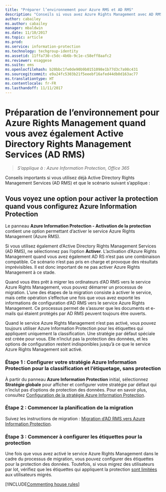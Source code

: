 ```yaml
---
title: "Préparer l’environnement pour Azure RMS et AD RMS"
description: "Conseils si vous avez Azure Rights Management avec AD RMS déployé."
author: cabailey
ms.author: cabailey
manager: mbaldwin
ms.date: 11/10/2017
ms.topic: article
ms.prod: 
ms.service: information-protection
ms.technology: techgroup-identity
ms.assetid: 11ffa730-c5dc-4b6b-9c1e-c58eff8aafc2
ms.reviewer: esaggese
ms.suite: ems
ms.openlocfilehash: b20bbc1fe0de90b9b0151098e1b77d3c7a98c431
ms.sourcegitcommit: e9a24fc5303b21f5eeebf16afed44db0d163ac77
ms.translationtype: HT
ms.contentlocale: fr-FR
ms.lasthandoff: 11/11/2017
---
```

# <a name="preparing-the-environment-for-azure-rights-management-when-you-also-have-active-directory-rights-management-services-ad-rms"></a>Préparation de l’environnement pour Azure Rights Management quand vous avez également Active Directory Rights Management Services (AD RMS)

>*S’applique à : Azure Information Protection, Office 365*

Conseils importants si vous utilisez déjà Active Directory Rights Management Services (AD RMS) et que le scénario suivant s’applique :

## <a name="you-see-an-option-to-activate-protection-when-you-configure-azure-information-protection"></a>Vous voyez une option pour activer la protection quand vous configurez Azure Information Protection

Le panneau **Azure Information Protection - Activation de la protection** contient une option permettant d’activer le service Azure Rights Management (Azure RMS). 

Si vous utilisez également d’Active Directory Rights Management Services (AD RMS), ne sélectionnez pas l’option **Activer**. L’activation d’Azure Rights Management quand vous avez également AD RS n’est pas une combinaison compatible. Ce scénario n’est pas pris en charge et provoque des résultats imprévisibles. Il est donc important de ne pas activer Azure Rights Management à ce stade. 

Quand vous êtes prêt à migrer les ordinateurs d’AD RMS vers le service Azure Rights Management, vous pouvez démarrer un processus de migration. L’une des étapes de la migration consiste à activer le service, mais cette opération s’effectue une fois que vous avez exporté les informations de configuration d’AD RMS vers le service Azure Rights Management. Ce processus permet de s’assurer que les documents et e-mails qui étaient protégés par AD RMS peuvent toujours être ouverts.

Quand le service Azure Rights Management n’est pas activé, vous pouvez toujours utiliser Azure Information Protection pour les étiquettes qui appliquent uniquement la classification. Une stratégie par défaut spéciale est créée pour vous. Elle n’inclut pas la protection des données, et les options de configuration restent indisponibles jusqu’à ce que le service Azure Rights Management soit activé.

### <a name="step-1-configure-your-azure-information-protection-policy-for-classification-and-labeling---without-protection"></a>Étape 1 : Configurer votre stratégie Azure Information Protection pour la classification et l’étiquetage, sans protection

À partir du panneau **Azure Information Protection** initial, sélectionnez **Stratégie globale** pour afficher et configurer votre stratégie par défaut qui n’inclut pas d’options de protection des données. Pour en savoir plus, consultez [Configuration de la stratégie Azure Information Protection](configure-policy.md).

### <a name="step-2-start-planning-for-migration"></a>Étape 2 : Commencer la planification de la migration

Suivez les instructions de migration : [Migration d’AD RMS vers Azure Information Protection](../plan-design/migrate-from-ad-rms-to-azure-rms.md).

### <a name="step-3-start-to-configure-labels-for-protection"></a>Étape 3 : Commencer à configurer les étiquettes pour la protection

Une fois que vous avez activé le service Azure Rights Management dans le cadre du processus de migration, vous pouvez configurer des étiquettes pour la protection des données. Toutefois, si vous migrez des utilisateurs par lot, vérifiez que les étiquettes qui appliquent la protection [sont limitées](configure-policy-scope.md) aux utilisateurs migrés.


[!INCLUDE[Commenting house rules](../includes/houserules.md)]


